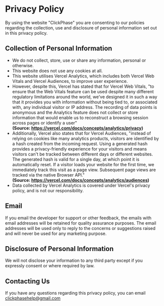 # Privacy Policy

By using the website "ClickPhase" you are consenting to our policies regarding the collection, use and disclosure of personal information set out in this privacy policy.

## Collection of Personal Information

* We do not collect, store, use or share any information, personal or otherwise. 
* This website does not use any cookies at all. 
* This website utilises Vercel Analytics, which includes both Vercel Web Vitals and Vercel Audiences, to improve user experience.
* However, despite this, Vercel has stated that for  Vercel Web Vitals, "to ensure that the Web Vitals feature can be used despite many different regulatory limitations around the world, we've designed it in such a way that it provides you with information without being tied to, or associated with, any individual visitor or IP address.
The recording of data points is anonymous and the Analytics feature does not collect or store information that would enable us to reconstruct a browsing session across pages or identify a user"   
**(Source: https://vercel.com/docs/concepts/analytics/privacy)**
* Additionally, Vercel also states that for Vercel Audiences, "instead of relying on cookies like many analytics products, visitors are identified by a hash created from the incoming request. Using a generated hash provides a privacy-friendly experience for your visitors and means visitors can't be tracked between different days or different websites. The generated hash is valid for a single day, at which point it is automatically reset.
If a visitor loads your website for the first time, we immediately track this visit as a page view. Subsequent page views are tracked via the native Browser API."   
**(Source: https://vercel.com/docs/concepts/analytics/audiences)**
* Data collected by Vercel Analytics is covered under Vercel's privacy policy, and is not our responsibility.

## Email

If you email the developer for support or other feedback, the emails with email addresses will be retained for quality assurance purposes. The email addresses will be used only to reply to the concerns or suggestions raised and will never be used for any marketing purpose.

## Disclosure of Personal Information

We will not disclose your information to any third party except if you expressly consent or where required by law.

## Contacting Us

If you have any questions regarding this privacy policy, you can email clickphasehelp@gmail.com
